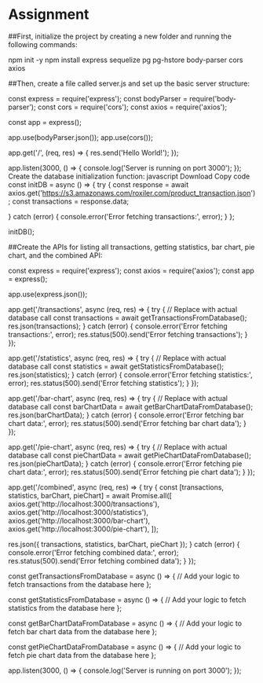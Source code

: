 # Assignment
##First, initialize the project by creating a new folder and running the following commands:

npm init -y npm install express sequelize pg pg-hstore body-parser cors axios

##Then, create a file called server.js and set up the basic server structure:

const express = require('express'); const bodyParser = require('body-parser'); const cors = require('cors'); const axios = require('axios');

const app = express();

app.use(bodyParser.json()); app.use(cors());

app.get('/', (req, res) => { res.send('Hello World!'); });

app.listen(3000, () => { console.log('Server is running on port 3000'); }); Create the database initialization function: javascript Download Copy code const initDB = async () => { try { const response = await axios.get('https://s3.amazonaws.com/roxiler.com/product_transaction.json'); const transactions = response.data;

} catch (error) { console.error('Error fetching transactions:', error); } };

initDB();

##Create the APIs for listing all transactions, getting statistics, bar chart, pie chart, and the combined API:

const express = require('express'); const axios = require('axios'); const app = express();

app.use(express.json());

app.get('/transactions', async (req, res) => { try { // Replace with actual database call const transactions = await getTransactionsFromDatabase(); res.json(transactions); } catch (error) { console.error('Error fetching transactions:', error); res.status(500).send('Error fetching transactions'); } });

app.get('/statistics', async (req, res) => { try { // Replace with actual database call const statistics = await getStatisticsFromDatabase(); res.json(statistics); } catch (error) { console.error('Error fetching statistics:', error); res.status(500).send('Error fetching statistics'); } });

app.get('/bar-chart', async (req, res) => { try { // Replace with actual database call const barChartData = await getBarChartDataFromDatabase(); res.json(barChartData); } catch (error) { console.error('Error fetching bar chart data:', error); res.status(500).send('Error fetching bar chart data'); } });

app.get('/pie-chart', async (req, res) => { try { // Replace with actual database call const pieChartData = await getPieChartDataFromDatabase(); res.json(pieChartData); } catch (error) { console.error('Error fetching pie chart data:', error); res.status(500).send('Error fetching pie chart data'); } });

app.get('/combined', async (req, res) => { try { const [transactions, statistics, barChart, pieChart] = await Promise.all([ axios.get('http://localhost:3000/transactions'), axios.get('http://localhost:3000/statistics'), axios.get('http://localhost:3000/bar-chart'), axios.get('http://localhost:3000/pie-chart'), ]);

res.json({ transactions, statistics, barChart, pieChart });
} catch (error) { console.error('Error fetching combined data:', error); res.status(500).send('Error fetching combined data'); } });

const getTransactionsFromDatabase = async () => { // Add your logic to fetch transactions from the database here };

const getStatisticsFromDatabase = async () => { // Add your logic to fetch statistics from the database here };

const getBarChartDataFromDatabase = async () => { // Add your logic to fetch bar chart data from the database here };

const getPieChartDataFromDatabase = async () => { // Add your logic to fetch pie chart data from the database here };

app.listen(3000, () => { console.log('Server is running on port 3000'); });
